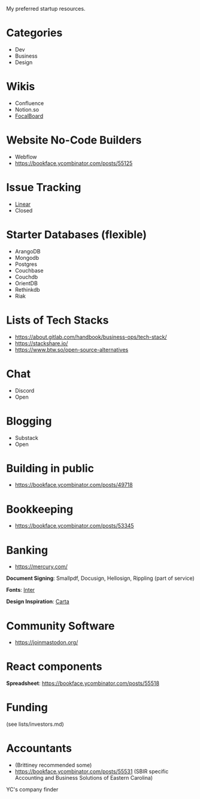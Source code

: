 
My preferred startup resources.

# Categories
- Dev
- Business
- Design

# Wikis
- Confluence
- Notion.so
- [FocalBoard](https://www.focalboard.com/)

# Website No-Code Builders
- Webflow
- https://bookface.ycombinator.com/posts/55125	

# Issue Tracking
- [Linear](https://linear.app)
- Closed

# Starter Databases (flexible)
- ArangoDB
- Mongodb
- Postgres
- Couchbase
- Couchdb
- OrientDB
- Rethinkdb
- Riak

# Lists of Tech Stacks
- https://about.gitlab.com/handbook/business-ops/tech-stack/
- https://stackshare.io/
- https://www.btw.so/open-source-alternatives

# Chat
- Discord
- Open

# Blogging
- Substack
- Open

# Building in public
- https://bookface.ycombinator.com/posts/49718

# Bookkeeping
- https://bookface.ycombinator.com/posts/53345

# Banking
- https://mercury.com/

__Document Signing__: Smallpdf, Docusign, Hellosign, Rippling (part of service)

__Fonts__: [Inter](https://rsms.me/inter/)

__Design Inspiration__: [Carta](https://carta.com/)

# Community Software
- https://joinmastodon.org/

# React components
__Spreadsheet__: https://bookface.ycombinator.com/posts/55518

# Funding
(see lists/investors.md)

# Accountants
- (Brittiney recommended some)
- https://bookface.ycombinator.com/posts/55531 (SBIR specific Accounting and Business Solutions of Eastern Carolina)

YC's company finder
